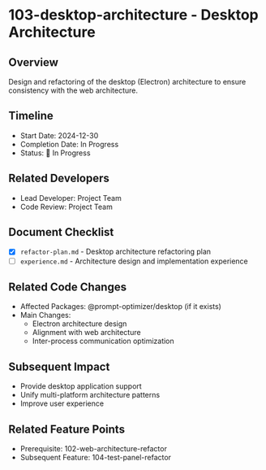 # 103-desktop-architecture - Desktop Architecture

## Overview
Design and refactoring of the desktop (Electron) architecture to ensure consistency with the web architecture.

## Timeline
- Start Date: 2024-12-30
- Completion Date: In Progress
- Status: 🔄 In Progress

## Related Developers
- Lead Developer: Project Team
- Code Review: Project Team

## Document Checklist
- [x] `refactor-plan.md` - Desktop architecture refactoring plan
- [ ] `experience.md` - Architecture design and implementation experience

## Related Code Changes
- Affected Packages: @prompt-optimizer/desktop (if it exists)
- Main Changes:
  - Electron architecture design
  - Alignment with web architecture
  - Inter-process communication optimization

## Subsequent Impact
- Provide desktop application support
- Unify multi-platform architecture patterns
- Improve user experience

## Related Feature Points
- Prerequisite: 102-web-architecture-refactor
- Subsequent Feature: 104-test-panel-refactor

